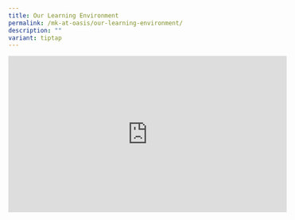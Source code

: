 ```yaml
---
title: Our Learning Environment
permalink: /mk-at-oasis/our-learning-environment/
description: ""
variant: tiptap
---
```

<div class="iframe-wrapper"><iframe height="315" width="560" allowfullscreen="true" frameborder="0" src="https://www.youtube.com/embed/4_DFTNwb_P0"></iframe></div><p></p>